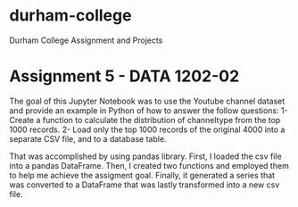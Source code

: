 # durham-college
Durham College Assignment and Projects

# Assignment 5 - DATA 1202-02
The goal of this Jupyter Notebook was to use the Youtube channel dataset and provide an example in Python of how to answer the follow questions:
1- Create a function to calculate the distribution of channeltype from the top 1000 records.
2- Load only the top 1000 records of the original 4000 into a separate CSV file, and to a database table. 

That was accomplished by using pandas library. First, I loaded the csv file into a pandas DataFrame. Then, I created two functions and employed them to help me achieve the assigment goal. Finally, it generated a series that was converted to a DataFrame that was lastly transformed into a new csv file.
